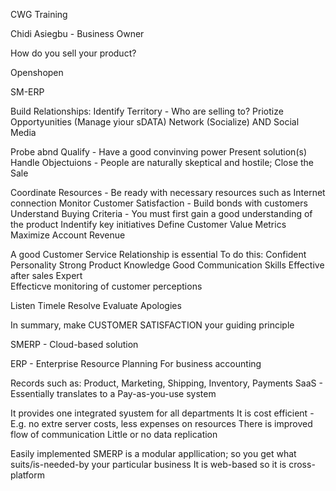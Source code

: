 CWG Training

Chidi Asiegbu - Business Owner


How do you sell your product?


Openshopen

SM-ERP




Build Relationships:
	Identify Territory - Who are selling to?
	Priotize Opportyunities (Manage yiour sDATA)
	Network (Socialize) AND Social Media


Probe abnd Qualify - Have a good convinving power
Present solution(s)
Handle Objectuions - People are naturally skeptical and hostile;
Close the Sale


Coordinate Resources - Be ready with necessary resources such as Internet connection
Monitor Customer Satisfaction - Build bonds with customers
Understand Buying Criteria - You must first gain a good understanding of the product
Indentify key initiatives
Define Customer Value Metrics
Maximize Account Revenue






A good Customer Service Relationship is essential
To do this:
 	Confident Personality
	Strong Product Knowledge
	Good Communication Skills
	Effective after sales Expert	
	Effecticve monitoring of customer perceptions


Listen
Timele Resolve
Evaluate
Apologies



In summary, make CUSTOMER SATISFACTION your guiding principle





SMERP - Cloud-based solution

ERP - Enterprise Resource Planning
For business accounting

Records such as: Product, Marketing, Shipping, Inventory, Payments
 SaaS - Essentially translates to a Pay-as-you-use system
 
It provides one integrated syustem for all departments
It is cost efficient - E.g. no extre server costs, less expenses on resources
There is improved flow of communication
Little or no data replication

Easily implemented
SMERP is a modular appllication; so you get what suits/is-needed-by your particular business
It is web-based so it is cross-platform
